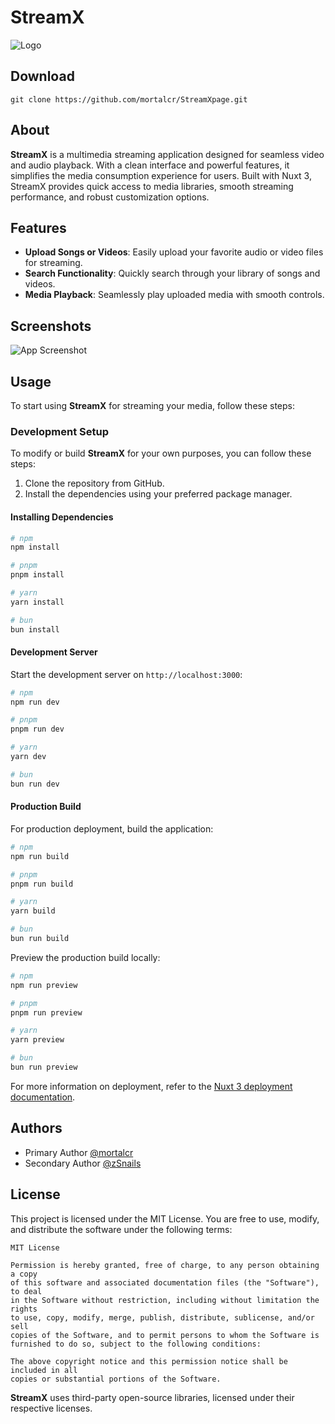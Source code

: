 # StreamX

![Logo](https://i.ibb.co/WF3qhsw/StreamX.png)

## Download

```
git clone https://github.com/mortalcr/StreamXpage.git
```

## About

**StreamX** is a multimedia streaming application designed for seamless video and audio playback. With a clean interface and powerful features, it simplifies the media consumption experience for users. Built with Nuxt 3, StreamX provides quick access to media libraries, smooth streaming performance, and robust customization options.

## Features

- **Upload Songs or Videos**: Easily upload your favorite audio or video files for streaming.
- **Search Functionality**: Quickly search through your library of songs and videos.
- **Media Playback**: Seamlessly play uploaded media with smooth controls.

## Screenshots

![App Screenshot](https://i.ibb.co/MGpXNRb/screen-Stream-X.png)

## Usage

To start using **StreamX** for streaming your media, follow these steps:

### Development Setup

To modify or build **StreamX** for your own purposes, you can follow these steps:

1. Clone the repository from GitHub.
2. Install the dependencies using your preferred package manager.

#### Installing Dependencies

```bash
# npm
npm install

# pnpm
pnpm install

# yarn
yarn install

# bun
bun install
```

#### Development Server

Start the development server on `http://localhost:3000`:

```bash
# npm
npm run dev

# pnpm
pnpm run dev

# yarn
yarn dev

# bun
bun run dev
```

#### Production Build

For production deployment, build the application:

```bash
# npm
npm run build

# pnpm
pnpm run build

# yarn
yarn build

# bun
bun run build
```

Preview the production build locally:

```bash
# npm
npm run preview

# pnpm
pnpm run preview

# yarn
yarn preview

# bun
bun run preview
```

For more information on deployment, refer to the [Nuxt 3 deployment documentation](https://nuxt.com/docs/getting-started/deployment).

## Authors

- Primary Author [@mortalcr](https://www.github.com/mortalcr)
- Secondary Author [@zSnails](https://www.github.com/zSnails)
  
## License

This project is licensed under the MIT License. You are free to use, modify, and distribute the software under the following terms:

```
MIT License

Permission is hereby granted, free of charge, to any person obtaining a copy
of this software and associated documentation files (the "Software"), to deal
in the Software without restriction, including without limitation the rights
to use, copy, modify, merge, publish, distribute, sublicense, and/or sell
copies of the Software, and to permit persons to whom the Software is
furnished to do so, subject to the following conditions:

The above copyright notice and this permission notice shall be included in all
copies or substantial portions of the Software.
``` 

**StreamX** uses third-party open-source libraries, licensed under their respective licenses.

